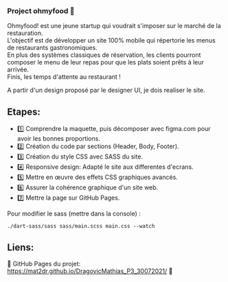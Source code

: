 ### Project ohmyfood :fork_and_knife:

Ohmyfood! est une jeune startup qui voudrait s'imposer sur le marché de la restauration.<br />
L'objectif est de développer un site 100% mobile qui répertorie les menus de restaurants gastronomiques.<br />
En plus des systèmes classiques de réservation, les clients pourront composer le menu de leur repas pour que les plats soient prêts à leur arrivée.<br />
Finis, les temps d'attente au restaurant !<br />

A partir d'un design proposé par le designer UI, je dois realiser le site.

## Etapes:

- :one: Comprendre la maquette, puis décomposer avec figma.com pour avoir les bonnes proportions.
- :two: Création du code par sections (Header, Body, Footer).
- :three: Création du style CSS avec SASS du site.
- :four: Responsive design: Adapté le site aux differentes d'ecrans.
- :five: Mettre en œuvre des effets CSS graphiques avancés.
- :six: Assurer la cohérence graphique d'un site web.
- :seven: Mettre la page sur GitHub Pages.

Pour modifier le sass (mettre dans la console) : 
```
./dart-sass/sass sass/main.scss main.css --watch
```
## Liens:

:link: GitHub Pages du projet: https://mat2dr.github.io/DragovicMathias_P3_30072021/ :link:
